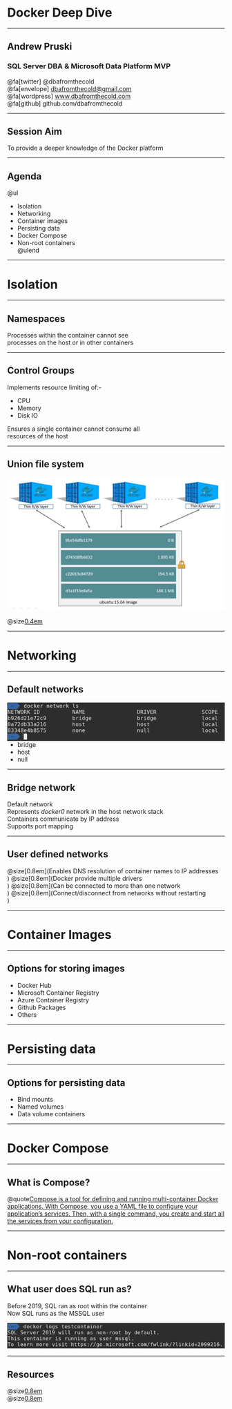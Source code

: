 # Docker Deep Dive

---

## Andrew Pruski

### SQL Server DBA & Microsoft Data Platform MVP

@fa[twitter] @dbafromthecold <br>
@fa[envelope] dbafromthecold@gmail.com <br>
@fa[wordpress] www.dbafromthecold.com <br>
@fa[github] github.com/dbafromthecold

---

## Session Aim

To provide a deeper knowledge of the Docker platform

---

## Agenda

@ul
- Isolation<br>
- Networking<br>
- Container images<br>
- Persisting data<br>
- Docker Compose<br>
- Non-root containers<br>
@ulend

---

# Isolation

---

## Namespaces

Processes within the container cannot see<br>
processes on the host or in other containers

---

## Control Groups

Implements resource limiting of:-
- CPU
- Memory
- Disk IO

Ensures a single container cannot consume all<br>
resources of the host

---

## Union file system

<p align="center">
<img src="assets/images/docker_container_layers.jpg"/>
</p>

@size[0.4em](https://docs.docker.com/v17.09/engine/userguide/storagedriver/imagesandcontainers/#container-and-layers)

---

# Networking

---

## Default networks

<img src="assets/images/docker_default_networks.png" style="float: right"/>

- bridge<br>
- host<br>
- null<br>

---

## Bridge network

Default network<br>
Represents _docker0_ network in the host network stack<br>
Containers communicate by IP address<br>
Supports port mapping 

---

## User defined networks

@size[0.8em](Enables DNS resolution of container names to IP addresses<br>)
@size[0.8em](Docker provide multiple drivers<br>)
@size[0.8em](Can be connected to more than one network<br>)
@size[0.8em](Connect/disconnect from networks without restarting<br>)

---

# Container Images

---

## Options for storing images

- Docker Hub<br>
- Microsoft Container Registry<br>
- Azure Container Registry<br>
- Github Packages<br>
- Others

---

# Persisting data

---

## Options for persisting data

- Bind mounts<br>
- Named volumes<br>
- Data volume containers<br>

---

# Docker Compose

---

## What is Compose?

@quote[Compose is a tool for defining and running multi-container Docker applications. With Compose, you use a YAML file to configure your application’s services. Then, with a single command, you create and start all the services from your configuration.](docs.docker.com/compose)

---

# Non-root containers

---

## What user does SQL run as?

Before 2019, SQL ran as root within the container<br>
Now SQL runs as the MSSQL user<br>

<p align="center">
<img src="assets/images/sql_nonroot_container.png" />
</p>

---

## Resources

@size[0.8em](https://tinyurl.com/yyz8fe9x/DockerDeepDive)<br>
@size[0.8em](http://tinyurl.com/y3x29t3j/summary-of-my-container-series/)

